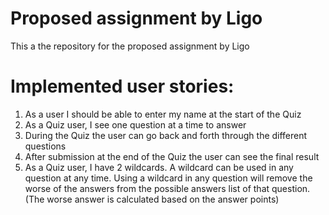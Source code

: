 # Proposed assignment by Ligo

This a the repository for the proposed assignment by Ligo

# Implemented user stories:

1. As a user I should be able to enter my name at the start of the Quiz
2. As a Quiz user, I see one question at a time to answer
3. During the Quiz the user can go back and forth through the different
questions
4. After submission at the end of the Quiz the user can see the final result
5. As a Quiz user, I have 2 wildcards. A wildcard can be used in any question at any time. Using a wildcard in any question will remove the worse of the answers from the possible answers list of that question. (The worse answer is calculated based on the answer points)


